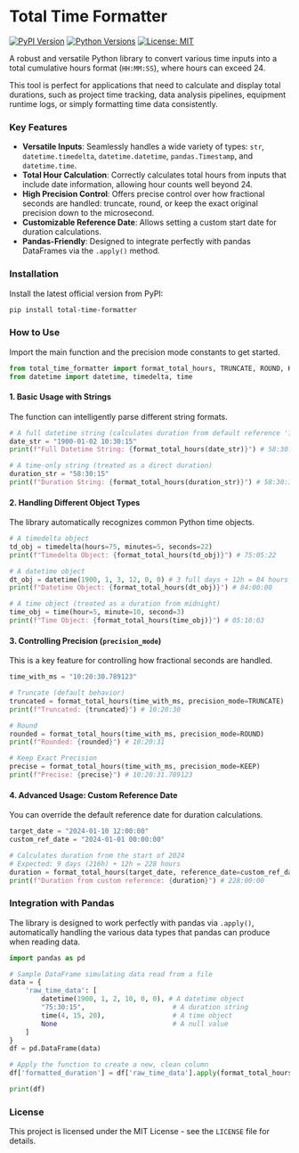 # Total Time Formatter

[![PyPI Version](https://img.shields.io/pypi/v/total-time-formatter)](https://pypi.org/project/total-time-formatter/)
[![Python Versions](https://img.shields.io/pypi/pyversions/total-time-formatter)](https://pypi.org/project/total-time-formatter/)
[![License: MIT](https://img.shields.io/badge/License-MIT-yellow.svg)](https://opensource.org/licenses/MIT)

A robust and versatile Python library to convert various time inputs into a total cumulative hours format (`HH:MM:SS`), where hours can exceed 24.

This tool is perfect for applications that need to calculate and display total durations, such as project time tracking, data analysis pipelines, equipment runtime logs, or simply formatting time data consistently.

### Key Features

* **Versatile Inputs**: Seamlessly handles a wide variety of types: `str`, `datetime.timedelta`, `datetime.datetime`, `pandas.Timestamp`, and `datetime.time`.
* **Total Hour Calculation**: Correctly calculates total hours from inputs that include date information, allowing hour counts well beyond 24.
* **High Precision Control**: Offers precise control over how fractional seconds are handled: truncate, round, or keep the exact original precision down to the microsecond.
* **Customizable Reference Date**: Allows setting a custom start date for duration calculations.
* **Pandas-Friendly**: Designed to integrate perfectly with pandas DataFrames via the `.apply()` method.

### Installation

Install the latest official version from PyPI:

```bash
pip install total-time-formatter
```

### How to Use

Import the main function and the precision mode constants to get started.

```python
from total_time_formatter import format_total_hours, TRUNCATE, ROUND, KEEP
from datetime import datetime, timedelta, time
```

#### 1. Basic Usage with Strings

The function can intelligently parse different string formats.

```python
# A full datetime string (calculates duration from default reference '1899-12-31')
date_str = "1900-01-02 10:30:15" 
print(f"Full Datetime String: {format_total_hours(date_str)}") # 58:30:15

# A time-only string (treated as a direct duration)
duration_str = "58:30:15"
print(f"Duration String: {format_total_hours(duration_str)}") # 58:30:15
```

#### 2. Handling Different Object Types

The library automatically recognizes common Python time objects.

```python
# A timedelta object
td_obj = timedelta(hours=75, minutes=5, seconds=22)
print(f"Timedelta Object: {format_total_hours(td_obj)}") # 75:05:22

# A datetime object
dt_obj = datetime(1900, 1, 3, 12, 0, 0) # 3 full days + 12h = 84 hours from reference
print(f"Datetime Object: {format_total_hours(dt_obj)}") # 84:00:00

# A time object (treated as a duration from midnight)
time_obj = time(hour=5, minute=10, second=3)
print(f"Time Object: {format_total_hours(time_obj)}") # 05:10:03
```

#### 3. Controlling Precision (`precision_mode`)

This is a key feature for controlling how fractional seconds are handled.

```python
time_with_ms = "10:20:30.789123"

# Truncate (default behavior)
truncated = format_total_hours(time_with_ms, precision_mode=TRUNCATE)
print(f"Truncated: {truncated}") # 10:20:30

# Round
rounded = format_total_hours(time_with_ms, precision_mode=ROUND)
print(f"Rounded: {rounded}") # 10:20:31

# Keep Exact Precision
precise = format_total_hours(time_with_ms, precision_mode=KEEP)
print(f"Precise: {precise}") # 10:20:31.789123
```

#### 4. Advanced Usage: Custom Reference Date

You can override the default reference date for duration calculations.

```python
target_date = "2024-01-10 12:00:00"
custom_ref_date = "2024-01-01 00:00:00"

# Calculates duration from the start of 2024
# Expected: 9 days (216h) + 12h = 228 hours
duration = format_total_hours(target_date, reference_date=custom_ref_date)
print(f"Duration from custom reference: {duration}") # 228:00:00
```

### Integration with Pandas

The library is designed to work perfectly with pandas via `.apply()`, automatically handling the various data types that pandas can produce when reading data.

```python
import pandas as pd

# Sample DataFrame simulating data read from a file
data = {
    'raw_time_data': [
        datetime(1900, 1, 2, 10, 0, 0), # A datetime object
        "75:30:15",                      # A duration string
        time(4, 15, 20),                 # A time object
        None                             # A null value
    ]
}
df = pd.DataFrame(data)

# Apply the function to create a new, clean column
df['formatted_duration'] = df['raw_time_data'].apply(format_total_hours)

print(df)
```

### License

This project is licensed under the MIT License - see the `LICENSE` file for details.